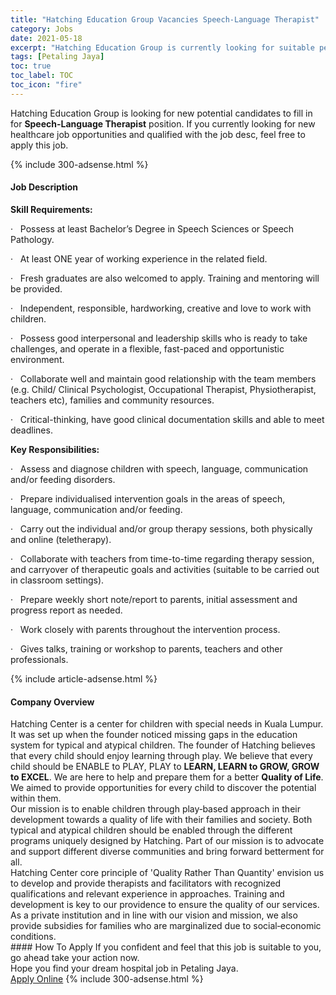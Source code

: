 ```yaml
---
title: "Hatching Education Group Vacancies Speech-Language Therapist" 
category: Jobs 
date: 2021-05-18 
excerpt: "Hatching Education Group is currently looking for suitable person to fill in the Speech-Language Therapist which positioned at Petaling Jaya" 
tags: [Petaling Jaya] 
toc: true 
toc_label: TOC 
toc_icon: "fire" 
--- 
```


<p>Hatching Education Group is looking for new potential candidates to fill in for <b>Speech-Language Therapist</b> position. If you currently looking for new healthcare job opportunities and qualified with the job desc, feel free to apply this job.
</p>{% include 300-adsense.html %} 
<div><div><h4>Job Description</h4></div><div><div><span><div><p><strong>Skill Requirements:</strong></p><p><span>&#183;&#160;&#160;&#160;Possess at least Bachelor&#8217;s Degree in Speech Sciences or Speech Pathology.</span></p><p><span>&#183;&#160;&#160;&#160;At least ONE year of working experience in the related field.</span></p><p><span>&#183;&#160;&#160;&#160;Fresh graduates are also welcomed to apply. Training and mentoring will be provided.</span></p><p><span>&#183;&#160;&#160;&#160;Independent, responsible, hardworking, creative and love to work with children.</span></p><p><span>&#183;&#160;&#160;&#160;Possess good interpersonal and leadership skills who is ready to take challenges, and operate in a flexible, fast-paced and opportunistic environment.</span></p><p><span>&#183;&#160;&#160;&#160;Collaborate well and maintain good relationship with the team members (e.g. Child/ Clinical Psychologist, Occupational Therapist, Physiotherapist, teachers etc), families and community resources.</span></p><p><span>&#183;&#160;&#160;&#160;Critical-thinking, have good clinical documentation skills and able to meet deadlines.</span></p><p><strong>Key Responsibilities:</strong></p><p><span>&#183;&#160;&#160;&#160;Assess and diagnose children with speech, language, communication and/or feeding disorders.</span></p><p><span>&#183;&#160;&#160;&#160;Prepare individualised intervention goals in the areas of speech, language, communication and/or feeding.</span></p><p><span>&#183;&#160;&#160;&#160;Carry out the individual and/or group therapy sessions, both physically and online (teletherapy).</span></p><p><span>&#183;&#160;&#160;&#160;Collaborate with teachers from time-to-time regarding therapy session, and carryover of therapeutic goals and activities (suitable to be carried out in classroom settings).</span></p><p><span>&#183;&#160;&#160;&#160;Prepare weekly short note/report to parents, initial assessment and progress report as needed.</span></p><p><span>&#183;&#160;&#160;&#160;Work closely with parents throughout the intervention process.</span></p><p><span>&#183;&#160;&#160;&#160;Gives talks, training or workshop to parents, teachers and other professionals.&#160;</span></p></div></span></div></div></div> 
{% include article-adsense.html %} 
<div><div><h4>Company Overview</h4></div><div><div><span><div><div>Hatching Center is a center for children with special needs in Kuala Lumpur. It was set up when the founder noticed missing gaps in the education system for typical and atypical children. The founder of Hatching believes that every child should enjoy learning through play. We believe that every child should be ENABLE to PLAY, PLAY to <strong>LEARN, LEARN to GROW, GROW to EXCEL</strong>. We are here to help and prepare them for a better <strong>Quality of Life</strong>. We aimed to provide opportunities for every child to discover the potential within them.</div>
<div>Our mission is to enable children through play&#8208;based approach in their development towards a quality of life with their families and society. Both typical and atypical children should be enabled through the different programs uniquely designed by Hatching. Part of our mission is to advocate and support different diverse communities and bring forward betterment for all.</div>
<div>Hatching Center core principle of 'Quality Rather Than Quantity' envision us to develop and provide therapists and facilitators with recognized qualifications and relevant experience in approaches. Training and development is key to our providence to ensure the quality of our services.</div>
<div>As a private institution and in line with our vision and mission, we also provide subsidies for families who are marginalized due to social&#8208;economic conditions.</div></div></span></div></div></div> 
#### How To Apply 
If you confident and feel that this job is suitable to you, go ahead take your action now. <br/> 
Hope you find your dream hospital job in Petaling Jaya. <br/> 
<a href="https://www.jobstreet.com.my/en/job/speech-language-therapist-4569764?jobId=jobstreet-my-job-4569764" class="btn btn--warning" target="_blank" rel="nofollow noopenner">Apply Online</a> 
{% include 300-adsense.html %} 